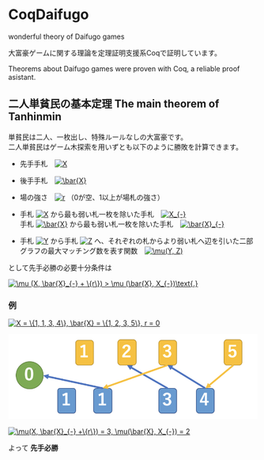 # CoqDaifugo
wonderful theory of Daifugo games

大富豪ゲームに関する理論を定理証明支援系Coqで証明しています。

Theorems about Daifugo games were proven with Coq, a reliable proof asistant.

## 二人単貧民の基本定理 The main theorem of Tanhinmin

単貧民は二人、一枚出し、特殊ルールなしの大富豪です。  
二人単貧民はゲーム木探索を用いずとも以下のように勝敗を計算できます。


- 先手手札　<a href="https://www.codecogs.com/eqnedit.php?latex=\dpi{150}&space;X" target="_blank"><img src="https://latex.codecogs.com/gif.latex?\dpi{150}&space;X" title="X" /></a>

- 後手手札　<a href="https://www.codecogs.com/eqnedit.php?latex=\dpi{150}&space;\bar{X}" target="_blank"><img src="https://latex.codecogs.com/gif.latex?\dpi{150}&space;\bar{X}" title="\bar{X}" /></a>

- 場の強さ　<a href="https://www.codecogs.com/eqnedit.php?latex=\dpi{150}&space;r" target="_blank"><img src="https://latex.codecogs.com/gif.latex?\dpi{150}&space;r" title="r" /></a> （0が空、1以上が場札の強さ）

- 手札 <a href="https://www.codecogs.com/eqnedit.php?latex=\dpi{150}&space;X" target="_blank"><img src="https://latex.codecogs.com/gif.latex?\dpi{150}&space;X" title="X" /></a> から最も弱い札一枚を除いた手札　<a href="https://www.codecogs.com/eqnedit.php?latex=\dpi{150}&space;X_{-}" target="_blank"><img src="https://latex.codecogs.com/gif.latex?\dpi{150}&space;X_{-}" title="X_{-}" /></a>  
手札 <a href="https://www.codecogs.com/eqnedit.php?latex=\dpi{150}&space;\bar{X}" target="_blank"><img src="https://latex.codecogs.com/gif.latex?\dpi{150}&space;\bar{X}" title="\bar{X}" /></a> から最も弱い札一枚を除いた手札　<a href="https://www.codecogs.com/eqnedit.php?latex=\dpi{150}&space;\bar{X}_{-}" target="_blank"><img src="https://latex.codecogs.com/gif.latex?\dpi{150}&space;\bar{X}_{-}" title="\bar{X}_{-}" /></a>


- 手札 <a href="https://www.codecogs.com/eqnedit.php?latex=\dpi{150}&space;Y" target="_blank"><img src="https://latex.codecogs.com/gif.latex?\dpi{150}&space;Y" title="Y" /></a> から手札 <a href="https://www.codecogs.com/eqnedit.php?latex=\dpi{150}&space;Z" target="_blank"><img src="https://latex.codecogs.com/gif.latex?\dpi{150}&space;Z" title="Z" /></a> へ、それぞれの札からより弱い札へ辺を引いた二部グラフの最大マッチング数を表す関数　<a href="https://www.codecogs.com/eqnedit.php?latex=\dpi{150}&space;\mu(Y,&space;Z)" target="_blank"><img src="https://latex.codecogs.com/gif.latex?\dpi{150}&space;\mu(Y,&space;Z)" title="\mu(Y, Z)" /></a>

として先手必勝の必要十分条件は

<a href="https://www.codecogs.com/eqnedit.php?latex=\dpi{300}&space;\mu&space;(X,&space;\bar{X}_{-}&space;&plus;&space;\{r\})&space;>&space;\mu&space;(\bar{X},&space;X_{-})\text{.}" target="_blank"><img src="https://latex.codecogs.com/gif.latex?\dpi{300}&space;\mu&space;(X,&space;\bar{X}_{-}&space;&plus;&space;\{r\})&space;>&space;\mu&space;(\bar{X},&space;X_{-})\text{.}" title="\mu (X, \bar{X}_{-} + \{r\}) > \mu (\bar{X}, X_{-})\text{.}" /></a>

### 例

<a href="https://www.codecogs.com/eqnedit.php?latex=\dpi{150}&space;X&space;=&space;\{1,&space;1,&space;3,&space;4\},&space;\bar{X}&space;=&space;\{1,&space;2,&space;3,&space;5\},&space;r&space;=&space;0" target="_blank"><img src="https://latex.codecogs.com/gif.latex?\dpi{150}&space;X&space;=&space;\{1,&space;1,&space;3,&space;4\},&space;\bar{X}&space;=&space;\{1,&space;2,&space;3,&space;5\},&space;r&space;=&space;0" title="X = \{1, 1, 3, 4\}, \bar{X} = \{1, 2, 3, 5\}, r = 0" /></a>

![Solving Tanhinmin](tanhinmin.png)

<a href="https://www.codecogs.com/eqnedit.php?latex=\dpi{150}&space;\mu(X,&space;\bar{X}_{-}&space;&plus;\{r\})&space;=&space;3,&space;\mu(\bar{X},&space;X_{-})&space;=&space;2" target="_blank"><img src="https://latex.codecogs.com/gif.latex?\dpi{150}&space;\mu(X,&space;\bar{X}_{-}&space;&plus;\{r\})&space;=&space;3,&space;\mu(\bar{X},&space;X_{-})&space;=&space;2" title="\mu(X, \bar{X}_{-} +\{r\}) = 3, \mu(\bar{X}, X_{-}) = 2" /></a>

よって **先手必勝**
